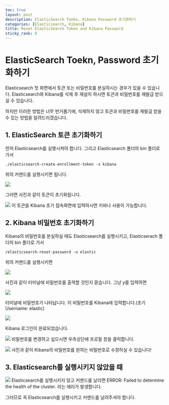 ```yaml
---
toc: true
layout: post
description: ElasticSearch Toekn, Kibana Password 초기화하기
categories: [Elasticsearch, Kibana]
title: Reset ElasticSearch Token and Kibana Password
sticky_rank: 8
---
```


# ElasticSearch Toekn, Password 초기화하기

Elasticsearch 첫 화면에서 토큰 또는 비밀번호를 분실하시는 경우가 있을 수 있습니다.
Elasticsearch와 Kibana를 삭제 후 재설치 하시면
토큰과 비밀번호를 재발급 받으실 수 있습니다.

하지만 이러한 방법은 너무 번거롭기에, 삭제하지 않고
토큰과 비밀번호를 재발급 받을 수 있는 방법을 알려드리겠습니다.

## 1. ElasticSearch 토큰 초기화하기

먼저 Elasticsearch를 실행시켜야 합니다.
그리고 Elasticsearch 폴더의 bin 폴더로 가서

```shell
./elasticsearch-create-enrollment-token -s kibana
```

위의 커맨드를 실행시키면 됩니다.

![]({{site.baseurl}}/images/2022-05-15-token-password/token1.PNG)

그러면 사진과 같이 토큰이 초기화됩니다.

![]({{site.baseurl}}/images/inter6.PNG)
이 토큰을 Kibana 초기 접속화면에 입력하시면 키바나 사용이 가능합니다.

## 2. Kibana 비밀번호 초기화하기

Kibana의 비밀번호를 분실하실 때도
Elasticsearch를 실행시키고, Elasticserach 폴더의
bin 폴더로 가서

```
/elasticsearch-reset-password -u elastic
```

위의 커맨드를 실행시키면

![]({{site.baseurl}}/images/2022-05-15-token-password/token2.PNG)

사진과 같이 터미널에 비밀번호를 출력할 것인지 묻습니다.
그냥 y를 입력하면

![]({{site.baseurl}}/images/2022-05-15-token-password/token3.PNG)

터미널에 비밀번호가 나타납니다.
이 비밀번호를 Kibana에 입력합니다.(초기 Username: elastic)

![]({{site.baseurl}}/images/2022-05-15-token-password/token5.PNG)

Kibana 로그인이 완료되었습니다.

![]({{site.baseurl}}/images/2022-05-15-token-password/token6.PNG)
비밀번호를 변경하고 싶으시면 우측상단에 프로필 창을 클릭합니다.

![]({{site.baseurl}}/images/2022-05-15-token-password/token7.PNG)
사진과 같이 Kibana의 비밀번호를 원하는 비밀번호로 수정하실 수 있습니다!

## 3. Elasticsearch를 실행시키지 않았을 때

![]({{site.baseurl}}/images/2022-05-15-token-password/token8.PNG)
Elasticsearch를 실행시키지 않고 커맨드를 날리면
ERROR: Failed to determine the health of the cluster. 라는 에러가 발생합니다.

그러므로 꼭 Elasticsearch를 실행시키고 커맨드를 날려주셔야 합니다.
